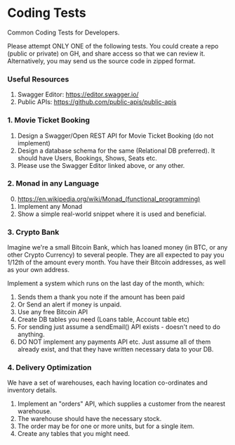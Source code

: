 # Coding Tests
Common Coding Tests for Developers.

Please attempt ONLY ONE of the following tests.
You could create a repo (public or private) on GH, and share access so that we can review it.
Alternatively, you may send us the source code in zipped format.

### Useful Resources

1. Swagger Editor: https://editor.swagger.io/
2. Public APIs: https://github.com/public-apis/public-apis

### 1. Movie Ticket Booking

1. Design a Swagger/Open REST API for Movie Ticket Booking (do not implement)
2. Design a database schema for the same (Relational DB preferred). It should have Users, Bookings, Shows, Seats etc.
3. Please use the Swagger Editor linked above, or any other.

### 2. Monad in any Language

0. https://en.wikipedia.org/wiki/Monad_(functional_programming)
1. Implement any Monad 
2. Show a simple real-world snippet where it is used and beneficial.

### 3. Crypto Bank

Imagine we're a small Bitcoin Bank, which has loaned money (in BTC, or any other Crypto Currency) to several people.
They are all expected to pay you 1/12th of the amount every month. You have their Bitcoin addresses, as well as your own address.

Implement a system which runs on the last day of the month, which:
1. Sends them a thank you note if the amount has been paid
2. Or Send an alert if money is unpaid.
3. Use any free Bitcoin API
4. Create DB tables you need (Loans table, Account table etc)
5. For sending just assume a sendEmail() API exists - doesn't need to do anything.
6. DO NOT implement any payments API etc. Just assume all of them already exist, and that they have written necessary data to your DB.

### 4. Delivery Optimization

We have a set of warehouses, each having location co-ordinates and inventory details.

1. Implement an "orders" API, which supplies a customer from the nearest warehouse. 
2. The warehouse should have the necessary stock.
3. The order may be for one or more units, but for a single item.
4. Create any tables that you might need.


